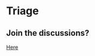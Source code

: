 # Triage

## Join the discussions?

[Here](https://github.com/Cyfrin/foundry-full-course-cu/discussions) 

